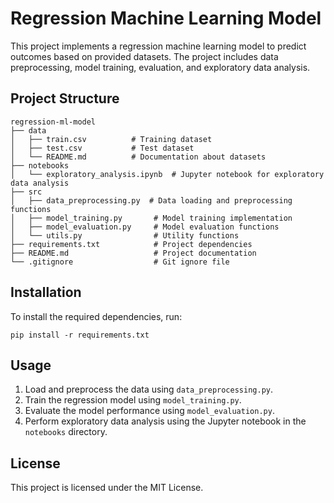 # Regression Machine Learning Model

This project implements a regression machine learning model to predict outcomes based on provided datasets. The project includes data preprocessing, model training, evaluation, and exploratory data analysis.

## Project Structure

```
regression-ml-model
├── data
│   ├── train.csv          # Training dataset
│   ├── test.csv           # Test dataset
│   └── README.md          # Documentation about datasets
├── notebooks
│   └── exploratory_analysis.ipynb  # Jupyter notebook for exploratory data analysis
├── src
│   ├── data_preprocessing.py  # Data loading and preprocessing functions
│   ├── model_training.py       # Model training implementation
│   ├── model_evaluation.py     # Model evaluation functions
│   └── utils.py                # Utility functions
├── requirements.txt            # Project dependencies
├── README.md                   # Project documentation
└── .gitignore                  # Git ignore file
```

## Installation

To install the required dependencies, run:

```
pip install -r requirements.txt
```

## Usage

1. Load and preprocess the data using `data_preprocessing.py`.
2. Train the regression model using `model_training.py`.
3. Evaluate the model performance using `model_evaluation.py`.
4. Perform exploratory data analysis using the Jupyter notebook in the `notebooks` directory.

## License

This project is licensed under the MIT License.
